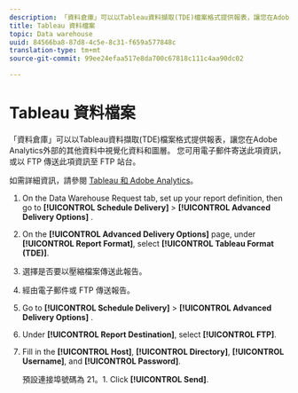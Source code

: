 ```yaml
---
description: 「資料倉庫」可以以Tableau資料擷取(TDE)檔案格式提供報表，讓您在Adobe Analytics外部的其他資料中視覺化資料和圖層。 您可用電子郵件寄送此項資訊，或以 FTP 傳送此項資訊至 FTP 站台。
title: Tableau 資料檔案
topic: Data warehouse
uuid: 84566ba8-87d8-4c5e-8c31-f659a577848c
translation-type: tm+mt
source-git-commit: 99ee24efaa517e8da700c67818c111c4aa90dc02

---
```



# Tableau 資料檔案

「資料倉庫」可以以Tableau資料擷取(TDE)檔案格式提供報表，讓您在Adobe Analytics外部的其他資料中視覺化資料和圖層。 您可用電子郵件寄送此項資訊，或以 FTP 傳送此項資訊至 FTP 站台。

如需詳細資訊，請參閱 [Tableau 和 Adobe Analytics](https://www.tableausoftware.com/about/blog/2014/3/tableau-and-adobe-analytics-digital-marketing-gets-even-more-awesome-29491)。

1. On the Data Warehouse Request tab, set up your report definition, then go to **[!UICONTROL Schedule Delivery]** &gt; **[!UICONTROL Advanced Delivery Options]** .
1. On the **[!UICONTROL Advanced Delivery Options]** page, under **[!UICONTROL Report Format]**, select **[!UICONTROL Tableau Format (TDE)]**.
1. 選擇是否要以壓縮檔案傳送此報告。
1. 經由電子郵件或 FTP 傳送報告。

1. Go to **[!UICONTROL Schedule Delivery]** &gt; **[!UICONTROL Advanced Delivery Options]** .
1. Under **[!UICONTROL Report Destination]**, select **[!UICONTROL FTP]**.
1. Fill in the **[!UICONTROL Host]**, **[!UICONTROL Directory]**, **[!UICONTROL Username]**, and **[!UICONTROL Password]**.

   預設連接埠號碼為 21。1. Click **[!UICONTROL Send]**.
